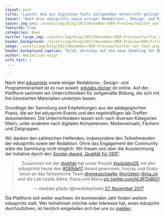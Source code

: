 ```yaml
---
layout: post
title: "Launch: Wie mit digitalen Tools zeitgemäßer Unterricht gelingt"
teaser: "Nach drei edusprints sowie einiger Redaktions-, Design- und Programmierarbeit ist es nun soweit: edulabs.de/oer ist online."
teaser_img_src: /assets/img/blog/2017/November/OER-Preview/twitter_oer_tool.png
featured: true
categories: News
twitter_large_img: /assets/img/blog/2017/November/OER-Preview/twitter_oer_tool.png
header_background: /assets/img/blog/2017/November/OER-Preview/OER-Filter_preview.png
image: /assets/img/blog/2017/November/OER-Preview/twitter_oer_tool.png
header_background_caption: "Bild: Vorschau auf die neue Sammlung für OER-Unterrichtsideen. Lizenz: <a href='https://creativecommons.org/licenses/by/4.0/legalcode'>CC-BY 4.0</a>"
author: Maximilian Voigt
info_text: |
 ...

---
```

Nach drei [edusprints](https://edulabs.de/blog/plattform-fuer-kuratierte-oer-bald-online) sowie einiger Redaktions-, Design- und Programmierarbeit ist es nun soweit: [edulabs.de/oer](https://edulabs.de/oer/) ist online. Auf der Plattform sammeln wir Unterrichtsideen für zeitgemäße Bildung, die sich mit frei lizensierten Materialien umsetzen lassen.

Grundlage der Sammlung sind Empfehlungen aus der pädagogischen Praxis, die wir bei edusprint-Events und den regelmäßigen lab-Treffen dokumentieren. Die Unterrichtsideen lassen sich nach diversen Kategorien filtern, unter anderem nach digitalen Kompetenzen, Medieneinsatz, Fächern und Zielgruppen.

Wir danken den zahlreichen Helfenden, insbesondere den Teilnehmenden der edusprints sowie der Redaktion: Ohne das Engagement der Community wäre die Sammlung nicht möglich. Wir freuen uns über die Auszeichnung der Initiative durch den [Sonder-Award „Qualität für OER“](https://open-educational-resources.de/veranstaltungen/17/award/). 

<center><blockquote class="twitter-tweet" data-lang="de"><p lang="de" dir="ltr">Zusammen mit der <a href="https://twitter.com/okfde?ref_src=twsrc%5Etfw">@okfde</a> hat unser Projekt <a href="https://twitter.com/edulabsDE?ref_src=twsrc%5Etfw">@edulabsDE</a> mit den edusprints heute den <a href="https://twitter.com/hashtag/OERde17?src=hash&amp;ref_src=twsrc%5Etfw">#OERde17</a> Award gewonnen, hooray und Gratulation an das fantastische Team <a href="https://twitter.com/mneuschaefer?ref_src=twsrc%5Etfw">@mneuschaefer</a> <a href="https://twitter.com/crizteen?ref_src=twsrc%5Etfw">@crizteen</a> <a href="https://twitter.com/ma_vo?ref_src=twsrc%5Etfw">@ma_vo</a> und die Lab Leads Alexa, Paula und Maria <a href="https://t.co/kL9FDxBIO1">pic.twitter.com/kL9FDxBIO1</a></p>&mdash; mediale pfade (@medialepfade) <a href="https://twitter.com/medialepfade/status/935230492470923271?ref_src=twsrc%5Etfw">27. November 2017</a></blockquote>
<script async src="https://platform.twitter.com/widgets.js" charset="utf-8"></script></center>

Die Plattform soll weiter wachsen: Im kommenden Jahr finden weitere edusprints statt. Wer teilnehmen möchte oder Interesse hat, einen edusprint durchzuführen, ist herzlich eingeladen sich bei uns zu <a href="mailto:info@edulabs.de">melden</a>.